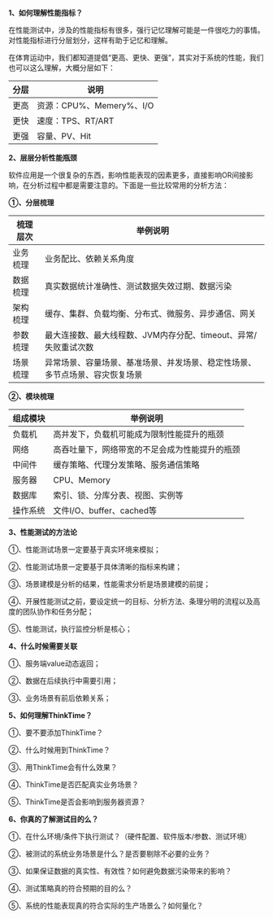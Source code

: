 **1、如何理解性能指标？**

在性能测试中，涉及的性能指标有很多，强行记忆理解可能是一件很吃力的事情。对性能指标进行分层划分，这样有助于记忆和理解。

在体育运动中，我们都知道提倡“更高、更快、更强”，其实对于系统的性能，我们也可以这么理解，大概分层如下：

| 分层 | 说明                     |
| ---- | ------------------------ |
| 更高 | 资源：CPU%、Memery%、I/O |
| 更快 | 速度：TPS、RT/ART        |
| 更强 | 容量、PV、Hit            |

 

**2、层层分析性能瓶颈**

软件应用是一个很复杂的东西，影响性能表现的因素更多，直接影响OR间接影响，在分析过程中都是需要注意的。下面是一些比较常用的分析方法：

**①、分层梳理**

| 梳理层次 | 举例说明                                                     |
| -------- | ------------------------------------------------------------ |
| 业务梳理 | 业务配比、依赖关系角度                                       |
| 数据梳理 | 真实数据统计准确性、测试数据失效过期、数据污染               |
| 架构梳理 | 缓存、集群、负载均衡、分布式、微服务、异步通信、网关         |
| 参数梳理 | 最大连接数、最大线程数、JVM内存分配、timeout、异常/失败重试次数 |
| 场景梳理 | 异常场景、容量场景、基准场景、并发场景、稳定性场景、多节点场景、容灾恢复场景 |

**②、模块梳理**

| 组成模块 | 举例说明                                       |
| -------- | ---------------------------------------------- |
| 负载机   | 高并发下，负载机可能成为限制性能提升的瓶颈     |
| 网络     | 高吞吐量下，网络带宽的不足会成为性能提升的瓶颈 |
| 中间件   | 缓存策略、代理分发策略、服务通信策略           |
| 服务器   | CPU、Memory                                    |
| 数据库   | 索引、锁、分库分表、视图、实例等               |
| 操作系统 | 文件I/O、buffer、cached等                      |

 

**3、性能测试的方法论**

①、性能测试场景一定要基于真实环境来模拟；

②、性能测试场景一定要基于具体清晰的指标来构建；

③、场景建模是分析的结果，性能需求分析是场景建模的前提；

④、开展性能测试之前，要设定统一的目标、分析方法、条理分明的流程以及高度的团队协作和任务分配；

⑤、性能测试，执行监控分析是核心；

 

**4、什么时候需要关联**

①、服务端value动态返回；

②、数据在后续执行中需要引用；

③、业务场景有前后依赖关系；

 

**5、如何理解ThinkTime？**

①、要不要添加ThinkTime？

②、什么时候用到ThinkTime？

③、用ThinkTime会有什么效果？

④、ThinkTime是否匹配真实业务场景？

⑤、ThinkTime是否会影响到服务器资源？

 

**6、你真的了解测试目的么？**

①、在什么环境/条件下执行测试？（硬件配置、软件版本/参数、测试环境）

②、被测试的系统业务场景是什么？是否要剔除不必要的业务？

③、如果保证数据的真实性、有效性？如何避免数据污染带来的影响？

④、测试策略真的符合预期的目的么？

⑤、系统的性能表现真的符合实际的生产场景么？如何量化？